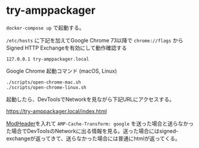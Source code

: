 # try-amppackager

`docker-compose up` で起動する。

`/etc/hosts` に下記を加えてGoogle Chrome 73以降で `chrome://flags` からSigned HTTP Exchangeを有効にして動作確認する

```
127.0.0.1 try-amppackager.local
```

Google Chrome 起動コマンド (macOS, Linux)
```
./scripts/open-chrome-mac.sh
./scripts/open-chrome-linux.sh
```

起動したら、DevToolsでNetworkを見ながら下記URLにアクセスする。

https://try-amppackager.local/index.html

[ModHeader](https://chrome.google.com/webstore/detail/modheader/idgpnmonknjnojddfkpgkljpfnnfcklj)を入れて `AMP-Cache-Transform: google` を送った場合と送らなかった場合でDevToolsのNetworkに出る情報を見る。送った場合にはsigned-exchangeが返ってきて、送らなかった場合には普通にhtmlが返ってくる。

